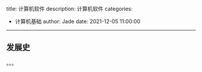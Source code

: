 title: 计算机软件
description: 计算机软件
categories:
  - 计算机基础
author: Jade
date: 2021-12-05 11:00:00
---

## 发展史
。。。